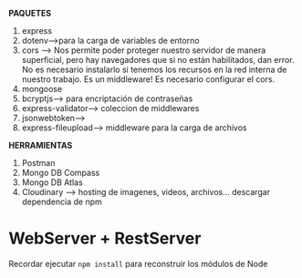 **PAQUETES**
1. express
2. dotenv-->para la carga de variables de entorno
3. cors --> Nos permite poder proteger nuestro servidor de manera superficial, pero hay navegadores que si no están habilitados, dan error. No es necesario instalarlo si tenemos los recursos en la red interna de nuestro trabajo.
Es un middleware! Es necesario configurar el cors.
4. mongoose
5. bcryptjs--> para encriptación de contraseñas
6. express-validator--> coleccion de middlewares
7. jsonwebtoken-->
8. express-fileupload--> middleware para la carga de archivos

**HERRAMIENTAS**
1. Postman
2. Mongo DB Compass
3. Mongo DB Atlas
4. Cloudinary --> hosting de imagenes, videos, archivos... descargar dependencia de npm

# WebServer + RestServer
Recordar ejecutar ``npm install`` para reconstruir los módulos de Node